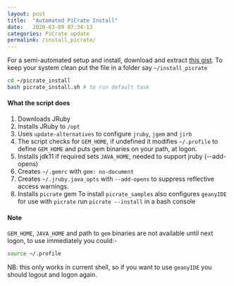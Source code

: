 ```yaml
---
layout: post
title:  "Automated PiCrate Install"
date:   2020-03-09 07:34:13
categories: PiCrate update
permalink: /install_picrate/
---
```


For a semi-automated setup and install, download and extract [this gist](https://gist.github.com/monkstone/e9df8ea776aed58ce1c4de8e12982aad). To keep your system clean put the file in a folder say
`~/install_picrate`

```bash
cd ~/picrate_install
bash picrate_install.sh # to run default task
```
#### What the script does ###
1. Downloads JRuby
2. Installs JRuby to `/opt`
3. Uses `update-alternatives` to configure `jruby`, `jgem` and `jirb`
4. The script checks for `GEM_HOME`, if undefined it modifies `~/.profile` to define `GEM_HOME` and puts gem binaries on your path, at logon.
5. Installs jdk11 if required sets `JAVA_HOME`, needed to support jruby (--add-opens)
6. Creates `~/.gemrc` with `gem: no-document`
7. Creates `~/.jruby.java_opts` with `--add-opens` to suppress reflective access warnings.
8. Installs `picrate` gem
To install `picrate_samples` also configures `geanyIDE` for use with `picrate` run
`picrate --install` in a bash console

#### Note ####
`GEM_HOME`, `JAVA_HOME` and path to `gem` binaries are not available until next logon, to use immediately you could:-

```bash
source ~/.profile
```
NB: this only works in current shell, so if you want to use `geanyIDE` you should logout and logon again.
